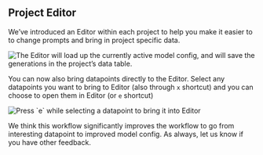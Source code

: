 ## Project Editor

We’ve introduced an Editor within each project to help you make it easier to to change prompts and bring in project specific data. 

<img src="../../../assets/images/765944d-Screenshot_2023-06-13_at_16.23.48.png" alt="The Editor will load up the currently active model config, and will save the generations in the project’s data table." />

You can now also bring datapoints directly to the Editor. Select any datapoints you want to bring to Editor (also through `x` shortcut) and you can choose to open them in Editor (or `e` shortcut) 

<img src="../../../assets/images/c452c63-Screenshot_2023-06-13_at_16.24.16.png" alt="Press `e` while selecting a datapoint to bring it into Editor" />

We think this workflow significantly improves the workflow to go from interesting datapoint to improved model config. As always, let us know if you have other feedback.